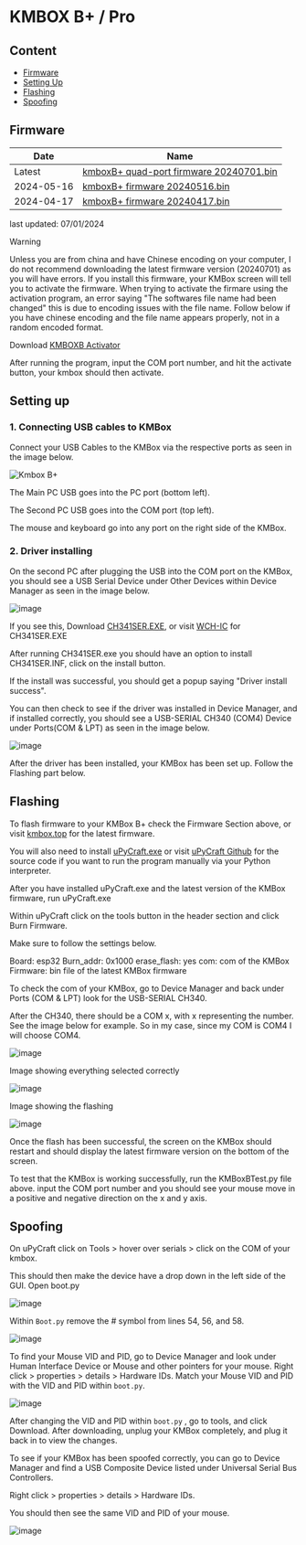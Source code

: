 # KMBOX B+ / Pro

## Content
- [Firmware](https://github.com/Rakeshmonkee/KMBOX/blob/main/KMBOX%20B+/readme.md#firmware)
- [Setting Up](https://github.com/Rakeshmonkee/KMBOX/blob/main/KMBOX%20B+/readme.md#setting-up)
- [Flashing](https://github.com/Rakeshmonkee/KMBOX/blob/main/KMBOX%20B+/readme.md#flashing)
- [Spoofing](https://github.com/Rakeshmonkee/KMBOX/blob/main/KMBOX%20B+/readme.md#spoofing)


## Firmware


| Date       |  Name                                     |
|------------|-------------------------------------------|
| Latest     |  [kmboxB+ quad-port firmware 20240701.bin](http://www.kmbox.top/wiki_doc/firmware/kmboxB/latest/kmboxB+20240701.bin) |
| 2024-05-16 |  [	kmboxB+ firmware 20240516.bin](http://www.kmbox.top/wiki_doc/firmware/kmboxB/history/kmboxB+%E5%9B%BA%E4%BB%B620240516.bin) |
| 2024-04-17 |  [kmboxB+ firmware 20240417.bin](http://www.kmbox.top/wiki_doc/firmware/kmboxB/history/kmboxB+%E5%9B%BA%E4%BB%B620240417.bin) |

last updated: 07/01/2024

> [!Warning]
> 
> Unless you are from china and have Chinese encoding on your computer, I do not recommend downloading the latest firmware version (20240701) as you will have errors. If you install this firmware, your KMBox screen will tell you to activate the firmware. When trying to activate the firmare using the activation program, an error saying "The softwares file name had been changed" this is due to encoding issues with the file name. Follow below if you have chinese encoding and the file name appears properly, not in a random encoded format.

Download [KMBOXB Activator](http://www.kmbox.top/tools/kmboxBcheck.zip)

After running the program, input the COM port number, and hit the activate button, your kmbox should then activate.




## Setting up

### 1. Connecting USB cables to KMBox
Connect your USB Cables to the KMBox via the respective ports as seen in the image below.

![Kmbox B+](https://github.com/user-attachments/assets/7a961aab-f81c-4cc5-bf05-de598fcc06f8)

The Main PC USB goes into the PC port (bottom left).

The Second PC USB goes into the COM port (top left).

The mouse and keyboard go into any port on the right side of the KMBox.

### 2. Driver installing

On the second PC after plugging the USB into the COM port on the KMBox, you should see a USB Serial Device under Other Devices within Device Manager as seen in the image below.

![image](https://github.com/user-attachments/assets/070d40b0-754c-49dc-b459-a2a825f976c3)

If you see this, Download [CH341SER.EXE](https://www.wch.cn/downloads/file/65.html?time=2023-03-17%2016:47:34&code=DZOI4uB6P0dEfCxL0bp5AGLyOaggJMAb025ICJEt?time=2024-07-15%2012:09:09&code=bHjmlFZUgldeCHSHm0N9q3Ogcifv7sUpcTIS1BTV), or visit [WCH-IC](https://www.wch-ic.com/downloads/CH341SER_EXE.html) for CH341SER.EXE

After running CH341SER.exe you should have an option to install CH341SER.INF, click on the install button.

If the install was successful, you should get a popup saying "Driver install success".

You can then check to see if the driver was installed in Device Manager, and if installed correctly, you should see a USB-SERIAL CH340 (COM4) Device under Ports(COM & LPT) as seen in the image below.

![image](https://github.com/user-attachments/assets/c02bdde7-0345-4659-9bd6-e544a3ff5771)

After the driver has been installed, your KMBox has been set up. Follow the Flashing part below.

## Flashing

To flash firmware to your KMBox B+ check the Firmware Section above, or visit [kmbox.top](http://www.kmbox.top/BPro_firmware.html) for the latest firmware.

You will also need to install [uPyCraft.exe](https://github.com/Rakeshmonkee/KMBOX/blob/main/KMBOX%20B%2B/uPyCraft.exe) or visit [uPyCraft Github](https://github.com/DFRobot/uPyCraft_src) for the source code if you want to run the program manually via your Python interpreter.

After you have installed uPyCraft.exe and the latest version of the KMBox firmware, run uPyCraft.exe

Within uPyCraft click on the tools button in the header section and click Burn Firmware.

Make sure to follow the settings below.

Board: esp32
Burn_addr: 0x1000
erase_flash: yes
com: com of the KMBox
Firmware: bin file of the latest KMBox firmware

To check the com of your KMBox, go to Device Manager and back under Ports (COM & LPT) look for the USB-SERIAL CH340.

After the CH340, there should be a COM x, with x representing the number. See the image below for example. So in my case, since my COM is COM4 I will choose COM4.

![image](https://github.com/user-attachments/assets/dece3122-5d24-4092-b85c-677025fe20f2)

Image showing everything selected correctly

![image](https://github.com/user-attachments/assets/33913a11-a710-4ad8-bbaf-3134d1ec8619)

Image showing the flashing

![image](https://github.com/user-attachments/assets/97bced60-3b19-43d3-a72a-d05adf0fbe74)

Once the flash has been successful, the screen on the KMBox should restart and should display the latest firmware version on the bottom of the screen.

To test that the KMBox is working successfully, run the KMBoxBTest.py file above. input the COM port number and you should see your mouse move in a positive and negative direction on the x and y axis.

## Spoofing

On uPyCraft click on Tools > hover over serials > click on the COM of your kmbox.

This should then make the device have a drop down in the left side of the GUI. Open boot.py

![image](https://github.com/user-attachments/assets/9c44dce4-3a90-435e-ab43-d68d96c4b3f2)


Within `Boot.py` remove the # symbol from lines 54, 56, and 58.

![image](https://github.com/user-attachments/assets/877861ac-26a7-4e4e-a2d4-46630688ceeb)


To find your Mouse VID and PID, go to Device Manager and look under Human Interface Device or Mouse and other pointers for your mouse. Right click > properties > details > Hardware IDs. Match your Mouse VID and PID with the VID and PID within `boot.py`.

![image](https://github.com/user-attachments/assets/4c692527-66d7-4ed7-b897-0f727b783c1d)

After changing the VID and PID within `boot.py` , go to tools, and click Download. After downloading, unplug your KMBox completely, and plug it back in to view the changes.

To see if your KMBox has been spoofed correctly, you can go to Device Manager and find a USB Composite Device listed under Universal Serial Bus Controllers.

Right click > properties > details > Hardware IDs.

You should then see the same VID and PID of your mouse.

![image](https://github.com/user-attachments/assets/7693ff96-7865-4e97-9600-973cdee88205)

